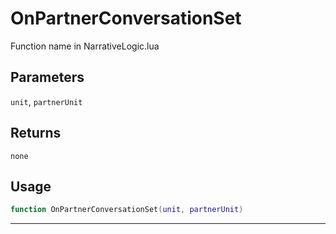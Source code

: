 # OnPartnerConversationSet
Function name in NarrativeLogic.lua
## Parameters
`unit`, `partnerUnit`
## Returns
`none`
## Usage
```lua
function OnPartnerConversationSet(unit, partnerUnit)
```
---
